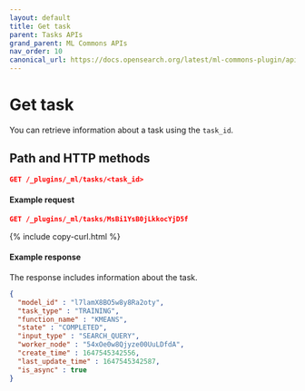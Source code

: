 ```yaml
---
layout: default
title: Get task
parent: Tasks APIs
grand_parent: ML Commons APIs
nav_order: 10
canonical_url: https://docs.opensearch.org/latest/ml-commons-plugin/api/tasks-apis/get-task/
---
```


# Get task

You can retrieve information about a task using the `task_id`.

## Path and HTTP methods

```json
GET /_plugins/_ml/tasks/<task_id>
```

#### Example request

```json
GET /_plugins/_ml/tasks/MsBi1YsB0jLkkocYjD5f
```
{% include copy-curl.html %}

#### Example response

The response includes information about the task.

```json
{
  "model_id" : "l7lamX8BO5w8y8Ra2oty",
  "task_type" : "TRAINING",
  "function_name" : "KMEANS",
  "state" : "COMPLETED",
  "input_type" : "SEARCH_QUERY",
  "worker_node" : "54xOe0w8Qjyze00UuLDfdA",
  "create_time" : 1647545342556,
  "last_update_time" : 1647545342587,
  "is_async" : true
}
```
